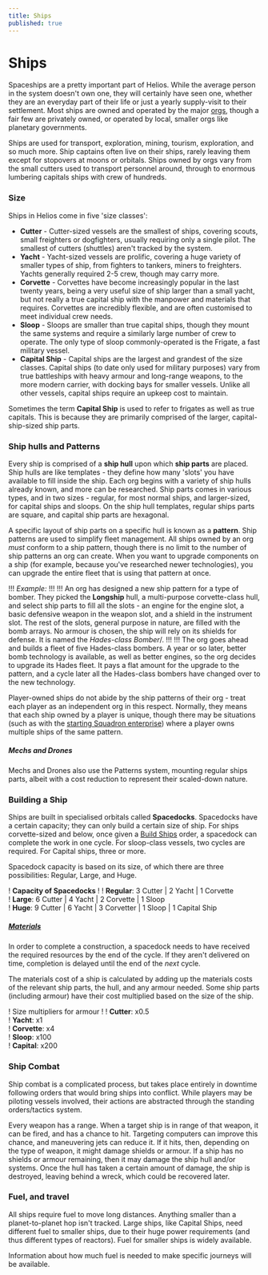 ```yaml
---
title: Ships
published: true
---
```


# Ships

Spaceships are a pretty important part of Helios. While the average person in the system doesn't own one, they will certainly have seen one, whether they are an everyday part of their life or just a yearly supply-visit to their settlement. Most ships are owned and operated by the major [orgs](/orgs), though a fair few are privately owned, or operated by local, smaller orgs like planetary governments.

Ships are used for transport, exploration, mining, tourism, exploration, and so much more. Ship captains often live on their ships, rarely leaving them except for stopovers at moons or orbitals. Ships owned by orgs vary from the small cutters used to transport personnel around, through to enormous lumbering capitals ships with crew of hundreds.

### Size

Ships in Helios come in five 'size classes':

+ **Cutter** - Cutter-sized vessels are the smallest of ships, covering scouts, small freighters or dogfighters, usually requiring only a single pilot. The smallest of cutters (shuttles) aren't tracked by the system.
+ **Yacht** - Yacht-sized vessels are prolific, covering a huge variety of smaller types of ship, from fighters to tankers, miners to freighters. Yachts generally required 2-5 crew, though may carry more.
+ **Corvette** - Corvettes have become increasingly popular in the last twenty years, being a very useful size of ship larger than a small yacht, but not really a true capital ship with the manpower and materials that requires. Corvettes are incredibly flexible, and are often customised to meet individual crew needs.
+ **Sloop** - Sloops are smaller than true capital ships, though they mount the same systems and require a similarly large number of crew to operate. The only type of sloop commonly-operated is the Frigate, a fast military vessel.
+ **Capital Ship** - Capital ships are the largest and grandest of the size classes. Capital ships (to date only used for military purposes) vary from true battleships with heavy armour and long-range weapons, to the more modern carrier, with docking bays for smaller vessels. Unlike all other vessels, capital ships require an upkeep cost to maintain.

Sometimes the term **Capital Ship** is used to refer to frigates as well as true capitals. This is because they are primarily comprised of the larger, capital-ship-sized ship parts.

### Ship hulls and Patterns

Every ship is comprised of a **ship hull** upon which **ship parts** are placed. Ship hulls are like templates - they define how many 'slots' you have available to fill inside the ship. Each org begins with a variety of ship hulls already known, and more can be researched. Ship parts comes in various types, and in two sizes - regular, for most normal ships, and larger-sized, for capital ships and sloops. On the ship hull templates, regular ships parts are square, and capital ship parts are hexagonal.

A specific layout of ship parts on a specific hull is known as a **pattern**. Ship patterns are used to simplify fleet management. All ships owned by an org _must_ conform to a ship pattern, though there is no limit to the number of ship patterns an org can create. When you want to upgrade components on a ship (for example, because you've researched newer technologies), you can upgrade the entire fleet that is using that pattern at once.

!!! _Example:_
!!!
!!! An org has designed a new ship pattern for a type of bomber. They picked the **Longship** hull, a multi-purpose corvette-class hull, and select ship parts to fill all the slots - an engine for the engine slot, a basic defensive weapon in the weapon slot, and a shield in the instrument slot. The rest of the slots, general purpose in nature, are filled with the bomb arrays. No armour is chosen, the ship will rely on its shields for defense. It is named the _Hades-class Bomber_/.
!!!
!!! The org goes ahead and builds a fleet of five Hades-class bombers. A year or so later, better bomb technology is available, as well as better engines, so the org decides to upgrade its Hades fleet. It pays a flat amount for the upgrade to the pattern, and a cycle later all the Hades-class bombers have changed over to the new technology.

Player-owned ships do not abide by the ship patterns of their org - treat each player as an independent org in this respect. Normally, they means that each ship owned by a player is unique, though there may be situations (such as with the [starting Squadron enterprise](/character-creation/enterprises/squadron)) where a player owns multiple ships of the same pattern.

##### Mechs and Drones

Mechs and Drones also use the Patterns system, mounting regular ships parts, albeit with a cost reduction to represent their scaled-down nature.

### Building a Ship

Ships are built in specialised orbitals called **Spacedocks**. Spacedocks have a certain capacity; they can only build a certain size of ship. For ships corvette-sized and below, once given a [Build Ships](/orders/build-ships/) order, a spacedock can complete the work in one cycle. For sloop-class vessels, two cycles are required. For Capital ships, three or more.

Spacedock capacity is based on its size, of which there are three possibilities: Regular, Large, and Huge.

! **Capacity of Spacedocks**
!
! **Regular**: 3 Cutter | 2 Yacht | 1 Corvette  
! **Large**: 6 Cutter | 4 Yacht | 2 Corvette | 1 Sloop  
! **Huge**: 9 Cutter | 6 Yacht | 3 Corvetter | 1 Sloop | 1 Capital Ship  

##### [Materials](/economy/materials)

In order to complete a construction, a spacedock needs to have received the required resources by the end of the cycle. If they aren't delivered on time, completion is delayed until the end of the _next_ cycle.

The materials cost of a ship is calculated by adding up the materials costs of the relevant ship parts, the hull, and any armour needed. Some ship parts (including armour) have their cost multiplied based on the size of the ship.

! Size multipliers for armour
!
! **Cutter**: x0.5  
! **Yacht**: x1  
! **Corvette**: x4  
! **Sloop**: x100  
! **Capital**: x200  

### Ship Combat

Ship combat is a complicated process, but takes place entirely in downtime following orders that would bring ships into conflict. While players may be piloting vessels involved, their actions are abstracted through the standing orders/tactics system.

Every weapon has a range. When a target ship is in range of that weapon, it can be fired, and has a chance to hit. Targeting computers can improve this chance, and maneuvering jets can reduce it. If it hits, then, depending on the type of weapon, it might damage shields or armour. If a ship has no shields or armour remaining, then it may damage the ship hull and/or systems. Once the hull has taken a certain amount of damage, the ship is destroyed, leaving behind a wreck, which could be recovered later.

### Fuel, and travel

All ships require fuel to move long distances. Anything smaller than a planet-to-planet hop isn't tracked. Large ships, like Capital Ships, need different fuel to smaller ships, due to their huge power requirements (and thus different types of reactors). Fuel for smaller ships is widely available.

Information about how much fuel is needed to make specific journeys will be available.